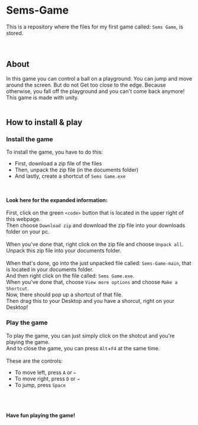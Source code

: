 # Sems-Game
This is a repository where the files for my first game called: `Sems Game`, is stored.
<br><br><br>

## About
In this game you can control a ball on a playground. You can jump and move around the screen. But do not Get too close to the edge. Because otherwise, you fall off the playground and you can't come back anymore!
<br>
This game is made with unity.
<br><br>
## How to install & play
### Install the game
To install the game, you have to do this:
- First, download a zip file of the files
- Then, unpack the zip file (in the documents folder)
- And lastly, create a shortcut of `Sems Game.exe`

<br><br>
**Look here for the expanded information:**
<br><br>
First, click on the green `<code>` button that is located in the upper right of this webpage.
<br>
Then choose `Download zip` and download the zip file into your downloads folder on your pc.
<br><br>
When you've done that, right click on the zip file and choose `Unpack all`.
<br>
Unpack this zip file into your documents folder.
<br><br>
When that's done, go into the just unpacked file called: `Sems-Game-main`, that is located in your documents folder.
<br>
And then right click on the file called: `Sems Game.exe`.
<br>
When you've done that, choose `View more options` and choose `Make a Shortcut`.
<br>
Now, there should pop up a shortcut of that file.
<br>
Then drag this to your Desktop and you have a shorcut, right on your Desktop!
### Play the game
To play the game, you can just simply click on the shotcut and you're playing the game.
<br>
And to close the game, you can press `Alt`+`F4` at the same time.
<br><br>
These are the controls:
- To move left, press `A` or `←`
- To move right, press `D` or `→`
- To jump, press `Space`


<br><br><br>
**Have fun playing the game!**

